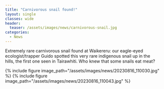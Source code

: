 ```yaml
---
title: "Carnivorous snail found!"
layout: single
classes: wide
header:
  teaser: /assets/images/news/carnivorous-snail.jpg
categories:
  - News
---
```


Extremely rare carnivorous snail found at Waikereru: our eagle-eyed ecologist/trapper Guido spotted this very rare indigenous snail up in the hills, the first one seen in Tairawhiti. Who knew that some snails eat meat?

{% include figure image_path="/assets/images/news/20230816_110030.jpg" %}
{% include figure image_path="/assets/images/news/20230816_110043.jpg" %}

